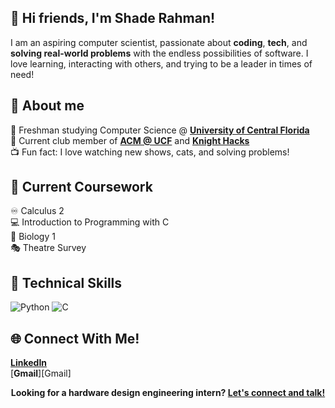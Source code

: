 ## :wave: Hi friends, I'm Shade Rahman! 
I am an aspiring computer scientist, passionate about **coding**, **tech**, and **solving real-world problems** with the endless possibilities of software. I love learning, interacting with others, and trying to be a leader in times of need!

## :rocket: About me
:school_satchel: Freshman studying Computer Science @ [**University of Central Florida**][university]<br>
:floppy_disk: Current club member of [**ACM @ UCF**][UCFACM] and [**Knight Hacks**][KnightHacks]<br>
:tv: Fun fact: I love watching new shows, cats, and solving problems!

## :seedling: Current Coursework
:infinity: Calculus 2<br>
:computer: Introduction to Programming with C<br>
:bug: Biology 1<br>
:performing_arts: Theatre Survey<br>

## :wrench: Technical Skills
![Python](https://img.shields.io/badge/python-3670A0?style=for-the-badge&logo=verilog&logoColor=ffdd54)
![C](https://img.shields.io/badge/c-%2300599C.svg?style=for-the-badge&logo=verilog&logoColor=white)

## :globe_with_meridians: Connect With Me!
[**LinkedIn**][LinkedIn]<br>
[**Gmail**][Gmail]<br>

<p align="center">
    <b>Looking for a hardware design engineering intern?
        <a href="https://www.linkedin.com/in/shaderahman">Let's connect and talk!</a>
    </b>
</p>

[university]: https://www.ucf.edu/
[UCFACM]: https://www.instagram.com/ucfacm/
[KnightHacks]: https://www.instagram.com/knighthacks/
[LinkedIn]: https://www.linkedin.com/in/shaderahman/
[UCFEmail]: sh882423@ucf.edu